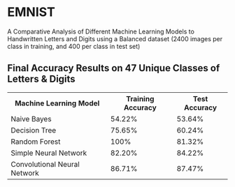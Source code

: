 # EMNIST
A Comparative Analysis of Different Machine Learning Models to Handwritten Letters and Digits using a Balanced dataset (2400 images per class in training, and 400 per class in test set)

<h2>Final Accuracy Results on 47 Unique Classes of Letters & Digits</h2>

<table>
  <tr>
    <th>Machine Learning Model</th>
    <th>Training Accuracy</th>
    <th>Test Accuracy</th>
  </tr>
  <tr>
    <td>Naive Bayes</td>
    <td>54.22%</td>
    <td>53.64%</td>
  </tr>
  <tr>
    <td>Decision Tree</td>
    <td>75.65%</td>
    <td>60.24%</td>
  </tr>
  <tr>
    <td>Random Forest</td>
    <td>100%</td>
    <td>81.32%</td>
  </tr>
  <tr>
    <td>Simple Neural Network</td>
    <td>82.20%</td>
    <td>84.22%</td>
  </tr>
  <tr>
    <td>Convolutional Neural Network</td>
    <td>86.71%</td>
    <td>87.47%</td>
  </tr>
</table>
